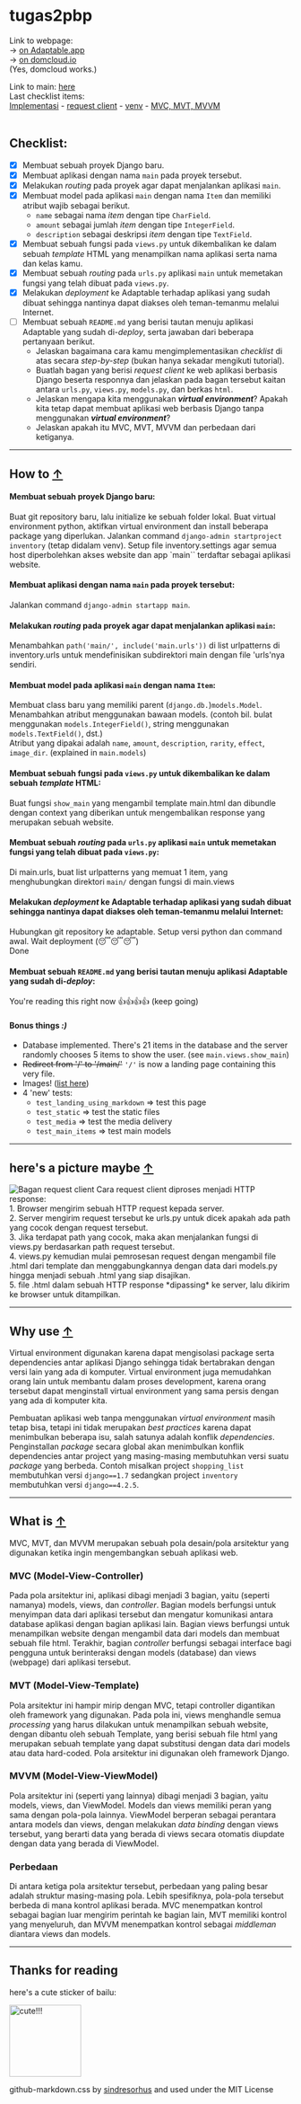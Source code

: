 # tugas2pbp

Link to webpage:<br>
-> [on Adaptable.app](https://hsr-inventory.adaptable.app/)<br>
-> [on domcloud.io](https://my-hsr-inventory.domcloud.io/)<br>
(Yes, domcloud works.)

Link to main: [here](./main)<br>
Last checklist items:<br>
[Implementasi](#how-to)
\- [request client](#heres-a-picture-maybe)
\- [venv](#why-use)
\- [MVC, MVT, MVVM](#what-is)
<br><br>

## Checklist:
- [x] Membuat sebuah proyek Django baru.
- [x] Membuat aplikasi dengan nama `main` pada proyek tersebut.
- [x] Melakukan *routing* pada proyek agar dapat menjalankan aplikasi `main`.<br>
- [x] Membuat model pada aplikasi `main` dengan nama `Item` dan memiliki atribut wajib sebagai berikut. 
    - `name` sebagai nama *item* dengan tipe `CharField`.
    - `amount` sebagai jumlah *item* dengan tipe `IntegerField`.
    - `description` sebagai deskripsi *item* dengan tipe `TextField`.
- [x] Membuat sebuah fungsi pada `views.py` untuk dikembalikan ke dalam sebuah *template* HTML yang menampilkan nama aplikasi serta nama dan kelas kamu.
- [x] Membuat sebuah *routing* pada `urls.py` aplikasi `main` untuk memetakan fungsi yang telah dibuat pada `views.py`.
- [x] Melakukan *deployment* ke Adaptable terhadap aplikasi yang sudah dibuat sehingga nantinya dapat diakses oleh teman-temanmu melalui Internet.<br>
- [ ] Membuat sebuah `README.md` yang berisi tautan menuju aplikasi Adaptable yang sudah di-*deploy*, serta jawaban dari beberapa pertanyaan berikut.
    - Jelaskan bagaimana cara kamu mengimplementasikan *checklist* di atas secara *step-by-step* (bukan hanya sekadar mengikuti tutorial).
    - Buatlah bagan yang berisi *request client* ke web aplikasi berbasis Django beserta responnya dan jelaskan pada bagan tersebut kaitan antara `urls.py`, `views.py`, `models.py`, dan berkas `html`.
    - Jelaskan mengapa kita menggunakan ***virtual environment***? Apakah kita tetap dapat membuat aplikasi web berbasis Django tanpa menggunakan ***virtual environment***?
    - Jelaskan apakah itu MVC, MVT, MVVM dan perbedaan dari ketiganya.

---
<a id="how-to"></a>
## How to [↑](#)
#### Membuat sebuah proyek Django baru:
Buat git repository baru, lalu initialize ke sebuah folder lokal. 
Buat virtual environment python, aktifkan virtual environment dan install beberapa package yang diperlukan. 
Jalankan command `django-admin startproject inventory` (tetap didalam venv). 
Setup file inventory.settings agar semua host diperbolehkan akses website dan app `main`` terdaftar sebagai aplikasi website.

#### Membuat aplikasi dengan nama `main` pada proyek tersebut:
Jalankan command `django-admin startapp main`.

#### Melakukan *routing* pada proyek agar dapat menjalankan aplikasi `main`:
Menambahkan `path('main/', include('main.urls'))` di list urlpatterns di inventory.urls untuk mendefinisikan subdirektori main dengan file 'urls'nya sendiri.

#### Membuat model pada aplikasi `main` dengan nama `Item`:
Membuat class baru yang memiliki parent (`django.db.`)`models.Model`.
Menambahkan atribut menggunakan bawaan models. (contoh bil. bulat menggunakan `models.IntegerField()`, string menggunakan `models.TextField()`, dst.)<br>
Atribut yang dipakai adalah `name`, `amount`, `description`, `rarity`, `effect`, `image_dir`. (explained in `main.models`)

#### Membuat sebuah fungsi pada `views.py` untuk dikembalikan ke dalam sebuah *template* HTML:
Buat fungsi `show_main` yang mengambil template main.html dan dibundle dengan context yang diberikan untuk mengembalikan response yang merupakan sebuah website.

#### Membuat sebuah *routing* pada `urls.py` aplikasi `main` untuk memetakan fungsi yang telah dibuat pada `views.py`:
Di main.urls, buat list urlpatterns yang memuat 1 item, yang menghubungkan direktori `main/` dengan fungsi di main.views

#### Melakukan *deployment* ke Adaptable terhadap aplikasi yang sudah dibuat sehingga nantinya dapat diakses oleh teman-temanmu melalui Internet:
Hubungkan git repository ke adaptable.
Setup versi python dan command awal.
Wait deployment (😴😴😴)<br>
Done

#### Membuat sebuah `README.md` yang berisi tautan menuju aplikasi Adaptable yang sudah di-*deploy*:
You're reading this right now 👍👍👍👍 (keep going)

#### Bonus things *:)*
- Database implemented.
There's 21 items in the database and the server randomly chooses 5 items to show the user. (see `main.views.show_main`) <br>
- ~~Redirect from '/' to '/main/'~~ `'/'` is now a landing page containing this very file.
- Images! ([list here](./media/))
- 4 'new' tests:
    - `test_landing_using_markdown` => test this page
    - `test_static` => test the static files
    - `test_media` => test the media delivery
    - `test_main_items` => test main models


---
<a id="heres-a-picture-maybe"></a>
## here's a picture maybe [↑](#)
<img src="./static/main/media/bagan_request_client.png" alt="Bagan request client" title="Bagan request client"/>
Cara request client diproses menjadi HTTP response:<br>
1. Browser mengirim sebuah HTTP request kepada server.<br>
2. Server mengirim request tersebut ke urls.py untuk dicek apakah ada path yang cocok dengan request tersebut.<br>
3. Jika terdapat path yang cocok, maka akan menjalankan fungsi di views.py berdasarkan path request tersebut.<br>
4. views.py kemudian mulai pemrosesan request dengan mengambil file .html dari template dan menggabungkannya dengan data dari models.py hingga menjadi sebuah .html yang siap disajikan.<br>
5. file .html dalam sebuah HTTP response *dipassing* ke server, lalu dikirim ke browser untuk ditampilkan.<br>

---
<a id="why-use"></a>
## Why use [↑](#)
Virtual environment digunakan karena dapat mengisolasi package serta dependencies antar aplikasi Django sehingga tidak bertabrakan dengan versi lain yang ada di komputer. Virtual environment juga memudahkan orang lain untuk membantu dalam proses development, karena orang tersebut dapat menginstall virtual environment yang sama persis dengan yang ada di komputer kita.

Pembuatan aplikasi web tanpa menggunakan *virtual environment* masih tetap bisa, tetapi ini tidak merupakan *best practices* karena dapat menimbulkan beberapa isu, salah satunya adalah konflik *dependencies*. Penginstallan *package* secara global akan menimbulkan konflik dependencies antar project yang masing-masing membutuhkan versi suatu *package* yang berbeda. Contoh misalkan project `shopping_list` membutuhkan versi `django==1.7` sedangkan project `inventory` membutuhkan versi `django==4.2.5`. 


---
<a id="what-is"></a>
## What is [↑](#)
MVC, MVT, dan MVVM merupakan sebuah pola desain/pola arsitektur yang digunakan ketika ingin mengembangkan sebuah aplikasi web.

### MVC (Model-View-Controller)
Pada pola arsitektur ini, aplikasi dibagi menjadi 3 bagian, yaitu (seperti namanya) models, views, dan *controller*. Bagian models berfungsi untuk menyimpan data dari aplikasi tersebut dan mengatur komunikasi antara database aplikasi dengan bagian aplikasi lain. Bagian views berfungsi untuk menampilkan website dengan mengambil data dari models dan membuat sebuah file html. Terakhir, bagian *controller* berfungsi sebagai interface bagi pengguna untuk berinteraksi dengan models (database) dan views (webpage) dari aplikasi tersebut.

### MVT (Model-View-Template)
Pola arsitektur ini hampir mirip dengan MVC, tetapi controller digantikan oleh framework yang digunakan. Pada pola ini, views menghandle semua *processing* yang harus dilakukan untuk menampilkan sebuah website, dengan dibantu oleh sebuah Template, yang berisi sebuah file html yang merupakan sebuah template yang dapat substitusi dengan data dari models atau data hard-coded. Pola arsitektur ini digunakan oleh framework Django.

### MVVM (Model-View-ViewModel)
Pola arsitektur ini (seperti yang lainnya) dibagi menjadi 3 bagian, yaitu models, views, dan ViewModel. Models dan views memiliki peran yang sama dengan pola-pola lainnya. ViewModel berperan sebagai perantara antara models dan views, dengan melakukan *data binding* dengan views tersebut, yang berarti data yang berada di views secara otomatis diupdate dengan data yang berada di ViewModel.

### Perbedaan
Di antara ketiga pola arsitektur tersebut, perbedaan yang paling besar adalah struktur masing-masing pola. Lebih spesifiknya, pola-pola tersebut berbeda di mana kontrol aplikasi berada. MVC menempatkan kontrol sebagai bagian luar mengirim perintah ke bagian lain, MVT memiliki kontrol yang menyeluruh, dan MVVM menempatkan kontrol sebagai *middleman* diantara views dan models.


---
## Thanks for reading
here's a cute sticker of bailu:<br>

<img src="./static/main/media/Bailu_Sticker_03.png" alt="cute!!!" title="cute!!!" width="128" height="128"/>


github-markdown.css by <a href="https://github.com/sindresorhus/github-markdown-css">sindresorhus</a> and used under the MIT License<br>
